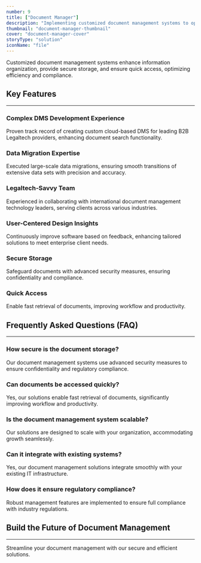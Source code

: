 ```yaml
---
number: 9
title: ["Document Manager"]
description: "Implementing customized document management systems to optimize organization, improve accessibility, and ensure regulatory compliance."
thumbnail: "document-manager-thumbnail"
cover: "document-manager-cover"
storyType: "solution"
iconName: "file"
---
```


Customized document management systems enhance information organization, provide secure storage, and ensure quick access, optimizing efficiency and compliance.

## Key Features

---

### Complex DMS Development Experience

Proven track record of creating custom cloud-based DMS for leading B2B Legaltech providers, enhancing document search functionality.

### Data Migration Expertise

Executed large-scale data migrations, ensuring smooth transitions of extensive data sets with precision and accuracy.

### Legaltech-Savvy Team

Experienced in collaborating with international document management technology leaders, serving clients across various industries.

### User-Centered Design Insights

Continuously improve software based on feedback, enhancing tailored solutions to meet enterprise client needs.

### Secure Storage

Safeguard documents with advanced security measures, ensuring confidentiality and compliance.

### Quick Access

Enable fast retrieval of documents, improving workflow and productivity.

## Frequently Asked Questions (FAQ)

---

### How secure is the document storage?

Our document management systems use advanced security measures to ensure confidentiality and regulatory compliance.

### Can documents be accessed quickly?

Yes, our solutions enable fast retrieval of documents, significantly improving workflow and productivity.

### Is the document management system scalable?

Our solutions are designed to scale with your organization, accommodating growth seamlessly.

### Can it integrate with existing systems?

Yes, our document management solutions integrate smoothly with your existing IT infrastructure.

### How does it ensure regulatory compliance?

Robust management features are implemented to ensure full compliance with industry regulations.

## Build the Future of Document Management

---

Streamline your document management with our secure and efficient solutions.

